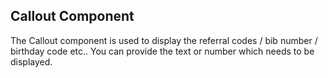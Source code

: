 ## Callout Component

The Callout component is used to display the referral codes / bib number / birthday code etc.. You can provide the text or number which needs to be displayed.
